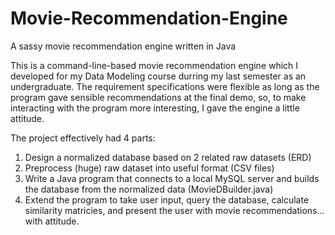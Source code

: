 # Movie-Recommendation-Engine
A sassy movie recommendation engine written in Java

This is a command-line-based movie recommendation engine which I developed for my Data Modeling course durring my last semester as an undergraduate. The requirement specifications were flexible as long as the program gave sensible recommendations at the final demo, so, to make interacting with the program more interesting, I gave the engine a little attitude. 

The project effectively had 4 parts: 
  1. Design a normalized database based on 2 related raw datasets (ERD)
  2. Preprocess (huge) raw dataset into useful format (CSV files)
  3. Write a Java program that connects to a local MySQL server and builds the database from the normalized data (MovieDBuilder.java)
  4. Extend the program to take user input, query the database, calculate similarity matricies, and present the user with movie recommendations... with attitude.
